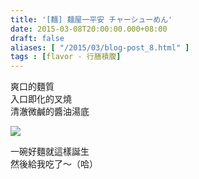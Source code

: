 ```yaml
---
title: '[麵] 麺屋一平安 チャーシューめん'
date: 2015-03-08T20:00:00.000+08:00
draft: false
aliases: [ "/2015/03/blog-post_8.html" ]
tags : [flavor - 行膳積腹]
---
```


爽口的麵質  
入口即化的叉燒  
清澈微鹹的醬油湯底  

[![](https://farm9.staticflickr.com/8698/16749432215_37ccabf5cb_z.jpg)](https://farm9.staticflickr.com/8698/16749432215_37ccabf5cb_z.jpg)

一碗好麵就這樣誕生  
然後給我吃了～（哈）